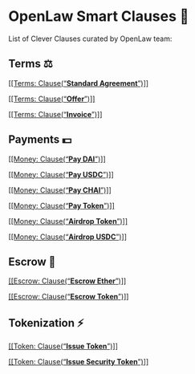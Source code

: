 # OpenLaw Smart Clauses 📜
List of Clever Clauses curated by OpenLaw team: 

## Terms ⚖️

[[[Terms: Clause(“**Standard Agreement**”)]]](https://lib.openlaw.io/web/default/template/Standard%20Agreement)  

[[[Terms: Clause(“**Offer**”)]]](https://lib.openlaw.io/web/default/template/Offer)

[[[Terms: Clause(“**Invoice**”)]]](https://lib.openlaw.io/web/default/template/Invoice)

## Payments 💵

[[[Money: Clause(“**Pay DAI**”)]]](https://lib.openlaw.io/web/default/template/Pay%20DAI)  

[[[Money: Clause(“**Pay USDC**”)]]](https://lib.openlaw.io/web/default/template/Pay%20USDC)

[[[Money: Clause(“**Pay CHAI**”)]]](https://lib.openlaw.io/web/default/template/Pay%20CHAI)

[[[Money: Clause(“**Pay Token**”)]]](https://lib.openlaw.io/web/default/template/Pay%20Token)

[[[Money: Clause(“**Airdrop Token**”)]]](https://lib.openlaw.io/web/default/template/Airdrop%20Token)

[[[Money: Clause(“**Airdrop USDC**”)]]](https://lib.openlaw.io/web/default/template/Airdrop%20USDC)

## Escrow 🔐

[[[Escrow: Clause(“**Escrow Ether**”)]]](https://lib.openlaw.io/web/default/template/Escrow%20Ether)

[[[Escrow: Clause(“**Escrow Token**”)]]](https://lib.openlaw.io/web/default/template/Escrow%20Token)

## Tokenization ⚡

[[[Token: Clause(“**Issue Token**”)]]](https://lib.openlaw.io/web/default/template/Issue%20Token) 

[[[Token: Clause(“**Issue Security Token**”)]]](https://lib.openlaw.io/web/default/template/Issue%20Security%20Token)
